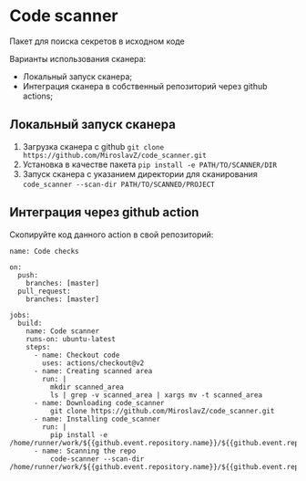 # Code scanner

Пакет для поиска секретов в исходном коде

Варианты использования сканера:
- Локальный запуск сканера;
- Интеграция сканера в собственный репозиторий через github actions;

## Локальный запуск сканера

1. Загрузка сканера с github `git clone https://github.com/MiroslavZ/code_scanner.git`
2. Установка в качестве пакета `pip install -e PATH/TO/SCANNER/DIR`
3. Запуск сканера с указанием директории для сканирования `code_scanner --scan-dir PATH/TO/SCANNED/PROJECT`

## Интеграция через github action

Скопируйте код данного action в свой репозиторий:

```buildoutcfg
name: Code checks

on:
  push:
    branches: [master]
  pull_request:
    branches: [master]

jobs:
  build:
    name: Code scanner
    runs-on: ubuntu-latest
    steps:
      - name: Checkout code
        uses: actions/checkout@v2
      - name: Creating scanned area
        run: |
          mkdir scanned_area
          ls | grep -v scanned_area | xargs mv -t scanned_area
      - name: Downloading code_scanner
          git clone https://github.com/MiroslavZ/code_scanner.git
      - name: Installing code_scanner
        run: |
          pip install -e /home/runner/work/${{github.event.repository.name}}/${{github.event.repository.name}}/code_scanner
      - name: Scanning the repo
          code-scanner --scan-dir /home/runner/work/${{github.event.repository.name}}/${{github.event.repository.name}}/scanned_area
```